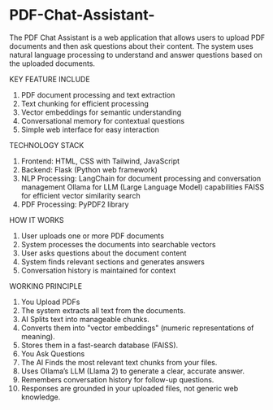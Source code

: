 # PDF-Chat-Assistant-
The PDF Chat Assistant is a web application that allows users to upload PDF documents and then ask questions about their content. The system uses natural language processing to understand and answer questions based on the uploaded documents. 


KEY FEATURE INCLUDE
1. PDF document processing and text extraction
2. Text chunking for efficient processing
3. Vector embeddings for semantic understanding
4. Conversational memory for contextual questions
5. Simple web interface for easy interaction

TECHNOLOGY STACK

1. Frontend: HTML, CSS with Tailwind, JavaScript
2. Backend: Flask (Python web framework)
3. NLP Processing: LangChain for document processing and conversation management
                    Ollama for LLM (Large Language Model) capabilities
                   FAISS for efficient vector similarity search
4. PDF Processing: PyPDF2 library

HOW IT WORKS
1. User uploads one or more PDF documents
2. System processes the documents into searchable vectors
3. User asks questions about the document content
4. System finds relevant sections and generates answers
5. Conversation history is maintained for context

WORKING PRINCIPLE
1. You Upload PDFs
2. The system extracts all text from the documents.
3. AI Splits text into manageable chunks.
4. Converts them into "vector embeddings" (numeric representations of meaning).
5. Stores them in a fast-search database (FAISS).
6. You Ask Questions
7. The AI Finds the most relevant text chunks from your files.
8. Uses Ollama’s LLM (Llama 2) to generate a clear, accurate answer.
9. Remembers conversation history for follow-up questions.
10. Responses are grounded in your uploaded files, not generic web knowledge.

